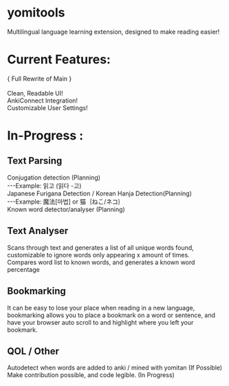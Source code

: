 # yomitools
Multilingual language learning extension, designed to make reading easier! <br/>

# Current Features:
 { Full Rewrite of Main } <br/> <br/>
Clean, Readable UI! <br/>
AnkiConnect Integration! <br/>
Customizable User Settings! <br/>


# In-Progress :
## Text Parsing
Conjugation detection (Planning)<br/>
---Example: 읽고 (읽다 -고)  <br/>
Japanese Furigana Detection / Korean Hanja Detection(Planning)<br/>
---Example: 魔法[마법] or 猫｛ねこ/ネコ｝<br/>
Known word detector/analyser (Planning)<br/>

## Text Analyser 
Scans through text and generates a list of all unique words found, customizable to ignore words only appearing x amount of times. <br/>
Compares word list to known words, and generates a known word percentage <br/>

## Bookmarking
It can be easy to lose your place when reading in a new language, bookmarking allows you to place a bookmark on a word or sentence, and have your browser auto scroll to and highlight where you left your bookmark. <br/>

## QOL / Other
Autodetect when words are added to anki / mined with yomitan (If Possible)<br/>
Make contribution possible, and code legible. (In Progress) <br/>

